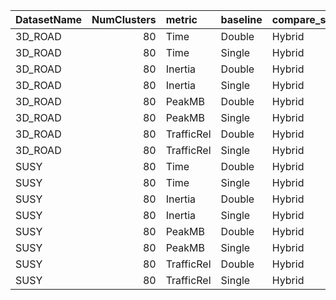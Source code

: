 | DatasetName   |   NumClusters | metric     | baseline   | compare_suite   |   baseline_value |   compare_value |      Rel |   Improvement_% |   n_pairs |
|:--------------|--------------:|:-----------|:-----------|:----------------|-----------------:|----------------:|---------:|----------------:|----------:|
| 3D_ROAD       |            80 | Time       | Double     | Hybrid          |     40.9544      |       35.6778   | 0.871159 |       12.8841   |         9 |
| 3D_ROAD       |            80 | Time       | Single     | Hybrid          |     17.7784      |       35.6778   | 2.00681  |     -100.681    |         9 |
| 3D_ROAD       |            80 | Inertia    | Double     | Hybrid          | 169820           |   515350        | 3.03468  |     -203.468    |         9 |
| 3D_ROAD       |            80 | Inertia    | Single     | Hybrid          |      1.04812e+06 |   515350        | 0.491688 |       50.8312   |         9 |
| 3D_ROAD       |            80 | PeakMB     | Double     | Hybrid          |    245.318       |      245.901    | 1.00237  |       -0.237464 |         9 |
| 3D_ROAD       |            80 | PeakMB     | Single     | Hybrid          |    243.175       |      245.901    | 1.01121  |       -1.12086  |         9 |
| 3D_ROAD       |            80 | TrafficRel | Double     | Hybrid          |      1           |        0.710278 | 0.710278 |       28.9722   |         9 |
| 3D_ROAD       |            80 | TrafficRel | Single     | Hybrid          |      0.291333    |        0.710278 | 2.43802  |     -143.802    |         9 |
| SUSY          |            80 | Time       | Double     | Hybrid          |    134.774       |      111.481    | 0.827168 |       17.2832   |         9 |
| SUSY          |            80 | Time       | Single     | Hybrid          |     57.529       |      111.481    | 1.93782  |      -93.782    |         9 |
| SUSY          |            80 | Inertia    | Double     | Hybrid          | 271360           |   278479        | 1.02623  |       -2.62349  |         9 |
| SUSY          |            80 | Inertia    | Single     | Hybrid          | 276373           |   278479        | 1.00762  |       -0.76209  |         9 |
| SUSY          |            80 | PeakMB     | Double     | Hybrid          |    538.928       |      479.385    | 0.889516 |       11.0484   |         9 |
| SUSY          |            80 | PeakMB     | Single     | Hybrid          |    474.505       |      479.385    | 1.01028  |       -1.02847  |         9 |
| SUSY          |            80 | TrafficRel | Double     | Hybrid          |      1           |        0.711222 | 0.711222 |       28.8778   |         9 |
| SUSY          |            80 | TrafficRel | Single     | Hybrid          |      0.298889    |        0.711222 | 2.37955  |     -137.955    |         9 |